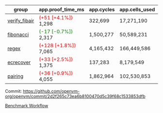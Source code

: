 | group | app.proof_time_ms | app.cycles | app.cells_used | leaf.proof_time_ms | leaf.cycles | leaf.cells_used |
| -- | -- | -- | -- | -- | -- | -- |
| [verify_fibair](https://github.com/openvm-org/openvm/blob/benchmark-results/benchmarks-pr/1829/verify_fibair-2d2f265c73ea6b8100470d5c39f68c1533853dfb.md) |<span style='color: red'>(+51 [+4.1%])</span> 1,298 |  322,699 |  17,271,190 |- | - | - |
| [fibonacci](https://github.com/openvm-org/openvm/blob/benchmark-results/benchmarks-pr/1829/fibonacci-2d2f265c73ea6b8100470d5c39f68c1533853dfb.md) |<span style='color: green'>(-17 [-0.7%])</span> 2,317 |  1,500,277 |  50,589,231 |- | - | - |
| [regex](https://github.com/openvm-org/openvm/blob/benchmark-results/benchmarks-pr/1829/regex-2d2f265c73ea6b8100470d5c39f68c1533853dfb.md) |<span style='color: red'>(+128 [+1.8%])</span> 7,065 |  4,165,432 |  166,449,586 |- | - | - |
| [ecrecover](https://github.com/openvm-org/openvm/blob/benchmark-results/benchmarks-pr/1829/ecrecover-2d2f265c73ea6b8100470d5c39f68c1533853dfb.md) |<span style='color: red'>(+33 [+2.5%])</span> 1,375 |  137,283 |  8,179,549 |- | - | - |
| [pairing](https://github.com/openvm-org/openvm/blob/benchmark-results/benchmarks-pr/1829/pairing-2d2f265c73ea6b8100470d5c39f68c1533853dfb.md) |<span style='color: red'>(+36 [+0.9%])</span> 4,055 |  1,862,964 |  102,530,853 |- | - | - |


Commit: https://github.com/openvm-org/openvm/commit/2d2f265c73ea6b8100470d5c39f68c1533853dfb

[Benchmark Workflow](https://github.com/openvm-org/openvm/actions/runs/16209617434)
